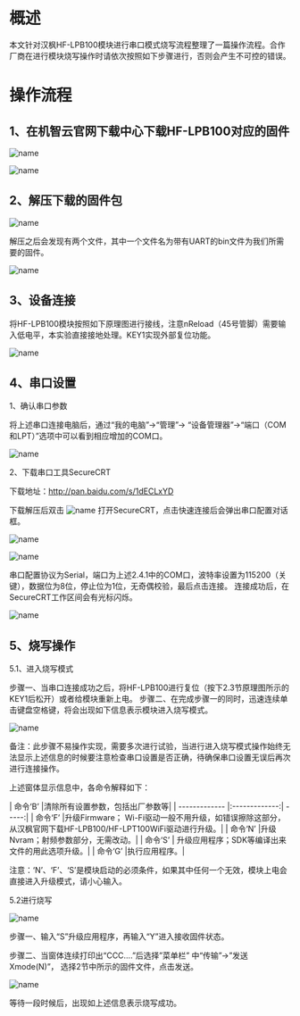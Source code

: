 
# 概述

本文针对汉枫HF-LPB100模块进行串口模式烧写流程整理了一篇操作流程。合作厂商在进行模块烧写操作时请依次按照如下步骤进行，否则会产生不可控的错误。

# 操作流程

## 1、在机智云官网下载中心下载HF-LPB100对应的固件
 
 ![name](/assets/zh-cn/deviceDev/debug/LPB100/1478077175722.png)
 
 ![name](/assets/zh-cn/deviceDev/debug/LPB100/1478077150728.png)

##  2、解压下载的固件包
 
  ![name](/assets/zh-cn/deviceDev/debug/LPB100/1478077203909.png)
 
解压之后会发现有两个文件，其中一个文件名为带有UART的bin文件为我们所需要的固件。

 ![name](/assets/zh-cn/deviceDev/debug/LPB100/1478077302828.png)

## 3、设备连接

将HF-LPB100模块按照如下原理图进行接线，注意nReload（45号管脚）需要输入低电平，本实验直接接地处理。KEY1实现外部复位功能。
 
  ![name](/assets/zh-cn/deviceDev/debug/LPB100/1478077343754.png)

## 4、串口设置

1、确认串口参数

将上述串口连接电脑后，通过“我的电脑”->“管理”-> “设备管理器”->“端口（COM 和LPT）”选项中可以看到相应增加的COM口。
 
 ![name](/assets/zh-cn/deviceDev/debug/LPB100/1478077440542.png)

2、下载串口工具SecureCRT

下载地址：http://pan.baidu.com/s/1dECLxYD

下载解压后双击 ![name](/assets/zh-cn/deviceDev/debug/LPB100/1478077477009.png)
打开SecureCRT，点击快速连接后会弹出串口配置对话框。

 ![name](/assets/zh-cn/deviceDev/debug/LPB100/1478077505370.png)

 ![name](/assets/zh-cn/deviceDev/debug/LPB100/1478077527730.png)

串口配置协议为Serial，端口为上述2.4.1中的COM口，波特率设置为115200（关键），数据位为8位，停止位为1位，无奇偶校验，最后点击连接。
连接成功后，在SecureCRT工作区间会有光标闪烁。

 ![name](/assets/zh-cn/deviceDev/debug/LPB100/1478077592325.png)

##  5、烧写操作

5.1、进入烧写模式

步骤一、当串口连接成功之后，将HF-LPB100进行复位（按下2.3节原理图所示的KEY1后松开）或者给模块重新上电。
 步骤二、在完成步骤一的同时，迅速连续单击键盘空格键，将会出现如下信息表示模块进入烧写模式。 
 
  ![name](/assets/zh-cn/deviceDev/debug/LPB100/1478077629762.png)

备注：此步骤不易操作实现，需要多次进行试验，当进行进入烧写模式操作始终无法显示上述信息的时候要注意检查串口设置是否正确，待确保串口设置无误后再次进行连接操作。

上述窗体显示信息中，各命令解释如下： 


| 命令‘B’       |清除所有设置参数，包括出厂参数等|
| ------------- |:-------------:| -----:|
| 命令‘F’	|升级Firmware； Wi-Fi驱动一般不用升级，如错误擦除这部分，从汉枫官网下载HF-LPB100/HF-LPT100WiFi驱动进行升级。|
| 命令‘N’	|升级Nvram；射频参数部分，无需改动。|
| 命令‘S’	 | 升级应用程序；SDK等编译出来文件的用此选项升级。|
| 命令‘G’	|执行应用程序。|


注意：‘N’、‘F’、‘S’是模块启动的必须条件，如果其中任何一个无效，模块上电会直接进入升级模式，请小心输入。

5.2进行烧写

 ![name](/assets/zh-cn/deviceDev/debug/LPB100/1478077792146.png)

步骤一、输入“S”升级应用程序，再输入“Y”进入接收固件状态。
 
步骤二、当窗体连续打印出“CCC….”后选择”菜单栏” 中“传输”->”发送Xmode(N)”， 选择2节中所示的固件文件，点击发送。

  ![name](/assets/zh-cn/deviceDev/debug/LPB100/1478077804547.png)

等待一段时候后，出现如上述信息表示烧写成功。
